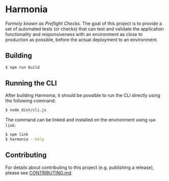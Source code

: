 # Harmonia

*Formely known as Preflight Checks.* The goal of this project is to provide a set of automated tests (or checks) that can test and validate the application functionality and responsiveness with an environment as close to production as possible, before the actual deployment to an environment.

## Building

```bash
$ npm run build 
```

## Running the CLI

After building Harmonia, it should be possible to run the CLI directly using the following command:

```bash
$ node dist/cli.js
```

The command can be linked and installed on the environment using `npm link`:

```bash
$ npm link
$ harmonia --help
```
## Contributing

For details about contributing to this project (e.g. publishing a release), please see [CONTRIBUTING.md](CONTRIBUTING.md).
